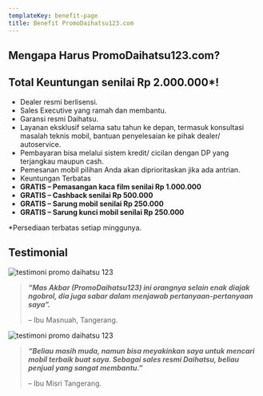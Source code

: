 ```yaml
---
templateKey: benefit-page
title: Benefit PromoDaihatsu123.com
---
```

## Mengapa Harus PromoDaihatsu123.com?

## Total Keuntungan senilai Rp 2.000.000*!

* Dealer resmi berlisensi.
* Sales Executive yang ramah dan membantu.
* Garansi resmi Daihatsu.
* Layanan eksklusif selama satu tahun ke depan, termasuk konsultasi masalah teknis mobil, bantuan penyelesaian ke pihak dealer/ autoservice.
* Pembayaran bisa melalui sistem kredit/ cicilan dengan DP yang terjangkau maupun cash.
* Pemesanan mobil pilihan Anda akan diprioritaskan jika ada antrian.
* Keuntungan Terbatas
* **GRATIS – Pemasangan kaca film senilai Rp 1.000.000**
* **GRATIS – Cashback senilai Rp 500.000**
* **GRATIS – Sarung mobil senilai Rp 250.000**
* **GRATIS – Sarung kunci mobil senilai Rp 250.000**

\*Persediaan terbatas setiap minggunya.



## Testimonial

![testimoni promo daihatsu 123](/img/testi-ibu-misri.jpeg "testimoni promo daihatsu 123")

> _**“Mas Akbar (PromoDaihatsu123) ini orangnya selain enak diajak ngobrol, dia juga sabar dalam menjawab pertanyaan-pertanyaan saya”.**_ 
>
> – Ibu Masnuah, Tangerang.

![testimoni promo daihatsu 123](/img/testi-ibu-masnuah.jpeg "testimoni promo daihatsu 123")

> _**“Beliau masih muda, namun bisa meyakinkan saya untuk mencari mobil terbaik buat saya. Sebagai sales resmi Daihatsu, beliau penjual yang sangat membantu.”**_
>
> –  Ibu Misri Tangerang.

## 

##
